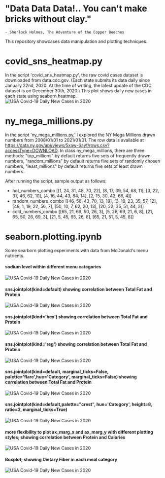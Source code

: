 # "Data Data Data!.. You can't make bricks without clay."
    - Sherlock Holmes, The Adventure of the Copper Beeches

This repository showcases data manipulation and plotting techniques. 

# covid_sns_heatmap.py
In the script 'covid_sns_heatmap.py', the raw covid cases dataset is downloaded from data.cdc.gov. 
(Each state submits its data daily since January 22nd, 2020.
At the time of writing, the latest update of the CDC dataset is on December 30th, 2020.)
This plot shows daily new cases in each state using seaborn heatmap.
![USA Covid-19 Daily New Cases in 2020](.gitignore/covid_heatmap_sorted.png)



# ny_mega_millions.py
In the script 'ny_mega_millions.py,' I explored the NY Mega Millions drawn numbers from 2008/01/01 to 2021/01/01. 
The row data is available at https://data.ny.gov/api/views/5xaw-6ayf/rows.csv?accessType=DOWNLOAD.
In class ny_mega_millions, there are three methods:
"top_millions" by default returns five sets of frequently drawn numbers,
"random_millions" by default returns five sets of randomly chosen numbers,
"least_millions" by default returns five sets of least drawn numbers.

After running the script, sample output as follows:
- hot_numbers_combo [[1, 24, 31, 48, 70, 22], [8, 17, 39, 54, 68, 11], [3, 22, 37, 46, 62, 10], [4, 16, 44, 43, 64, 14], [2, 15, 30, 42, 66, 4]]
- random_numbers_combo [[46, 58, 43, 70, 13, 19], [3, 19, 23, 35, 57, 12], [49, 1, 19, 22, 56, 7], [50, 10, 7, 62, 20, 13], [20, 22, 35, 51, 44, 3]]
- cold_numbers_combo [[65, 21, 69, 50, 26, 3], [5, 26, 69, 21, 6, 8], [21, 65, 50, 26, 69, 3], [21, 5, 45, 65, 26, 8], [65, 21, 51, 5, 45, 8]]




# seaborn.plotting.ipynb
Some searborn plotting experiments with data from McDonald's menu nutrients.
#### sodium level within different menu categories
![USA Covid-19 Daily New Cases in 2020](.gitignore/Figure_1.png)

#### sns.jointplot(kind=default) showing correlation between Total Fat and Protein 
![USA Covid-19 Daily New Cases in 2020](.gitignore/Figure_2.png)

#### sns.jointplot(kind='hex') showing correlation between Total Fat and Protein
![USA Covid-19 Daily New Cases in 2020](.gitignore/Figure_3.png)

#### sns.jointplot(kind='reg') showing correlation between Total Fat and Protein
![USA Covid-19 Daily New Cases in 2020](.gitignore/Figure_4.png)

#### sns.jointplot(kind=default, marginal_ticks=False, palette='flare',hue='Category', marginal_ticks=False) showing correlation between Total Fat and Protein
![USA Covid-19 Daily New Cases in 2020](.gitignore/Figure_5.png)

#### sns.jointplot(kind=default,palette="crest", hue='Category', height=8, ratio=3, marginal_ticks=True)
![USA Covid-19 Daily New Cases in 2020](.gitignore/Figure_6.png)

#### more flexibility to plot ax_marg_x and ax_marg_y with different plotting styles; showing correlation between Protein and Calories
![USA Covid-19 Daily New Cases in 2020](.gitignore/Figure_7.png)

#### Boxplot; showing Dietary Fiber in each meal category
![USA Covid-19 Daily New Cases in 2020](.gitignore/Figure_8.png)
